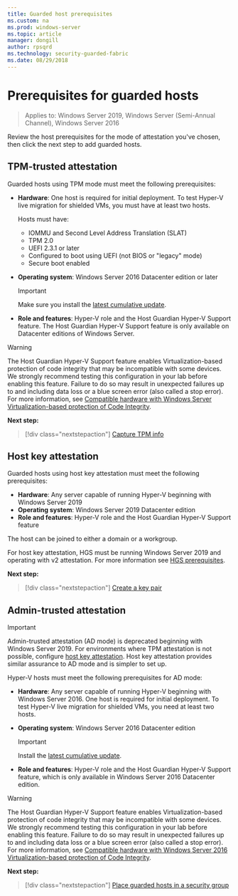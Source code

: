 ```yaml
---
title: Guarded host prerequisites
ms.custom: na
ms.prod: windows-server
ms.topic: article
manager: dongill
author: rpsqrd
ms.technology: security-guarded-fabric
ms.date: 08/29/2018
---
```


# Prerequisites for guarded hosts

>Applies to: Windows Server 2019, Windows Server (Semi-Annual Channel), Windows Server 2016

Review the host prerequisites for the mode of attestation you've chosen, then click the next step to add guarded hosts.

## TPM-trusted attestation

Guarded hosts using TPM mode must meet the following prerequisites:

-   **Hardware**: One host is required for initial deployment. To test Hyper-V live migration for shielded VMs, you must have at least two hosts.

    Hosts must have:
    
    - IOMMU and Second Level Address Translation (SLAT)
    - TPM 2.0
    - UEFI 2.3.1 or later
    - Configured to boot using UEFI (not BIOS or "legacy" mode)
    - Secure boot enabled
        
-   **Operating system**: Windows Server 2016 Datacenter edition or later

    > [!IMPORTANT]
    > Make sure you install the [latest cumulative update](https://support.microsoft.com/help/4000825/windows-10-and-windows-server-2016-update-history).  

-   **Role and features**: Hyper-V role and the Host Guardian Hyper-V Support feature. The Host Guardian Hyper-V Support feature is only available on Datacenter editions of Windows Server. 

> [!WARNING]
> The Host Guardian Hyper-V Support feature enables Virtualization-based protection of code integrity that may be incompatible with some devices. 
> We strongly recommend testing this configuration in your lab before enabling this feature. 
> Failure to do so may result in unexpected failures up to and including data loss or a blue screen error (also called a stop error). 
> For more information, see [Compatible hardware with Windows Server Virtualization-based protection of Code Integrity](guarded-fabric-compatible-hardware-with-virtualization-based-protection-of-code-integrity.md).

**Next step:** 
> [!div class="nextstepaction"]
> [Capture TPM info](guarded-fabric-tpm-trusted-attestation-capturing-hardware.md)

## Host key attestation

Guarded hosts using host key attestation must meet the following prerequisites:

- **Hardware**: Any server capable of running Hyper-V beginning with Windows Server 2019
- **Operating system**: Windows Server 2019 Datacenter edition
- **Role and features**: Hyper-V role and the Host Guardian Hyper-V Support feature 

The host can be joined to either a domain or a workgroup. 

For host key attestation, HGS must be running Windows Server 2019 and operating with v2 attestation. For more information see [HGS prerequisites](guarded-fabric-prepare-for-hgs.md#prerequisites). 

**Next step:** 
> [!div class="nextstepaction"]
> [Create a key pair](guarded-fabric-create-host-key.md)

## Admin-trusted attestation

>[!IMPORTANT]
>Admin-trusted attestation (AD mode) is deprecated beginning with Windows Server 2019. For environments where TPM attestation is not possible, configure [host key attestation](#host-key-attestation). Host key attestation provides similar assurance to AD mode and is simpler to set up. 

Hyper-V hosts must meet the following prerequisites for AD mode:

-   **Hardware**: Any server capable of running Hyper-V beginning with Windows Server 2016. One host is required for initial deployment. To test Hyper-V live migration for shielded VMs, you need at least two hosts.

-   **Operating system**: Windows Server 2016 Datacenter edition

    > [!IMPORTANT]
    > Install the [latest cumulative update](https://support.microsoft.com/help/4000825/windows-10-and-windows-server-2016-update-history).

-   **Role and features**: Hyper-V role and the Host Guardian Hyper-V Support feature, which is only available in Windows Server 2016 Datacenter edition. 

> [!WARNING]
> The Host Guardian Hyper-V Support feature enables Virtualization-based protection of code integrity that may be incompatible with some devices. 
> We strongly recommend testing this configuration in your lab before enabling this feature. 
> Failure to do so may result in unexpected failures up to and including data loss or a blue screen error (also called a stop error). 
> For more information, see [Compatible hardware with Windows Server 2016 Virtualization-based protection of Code Integrity](guarded-fabric-compatible-hardware-with-virtualization-based-protection-of-code-integrity.md).

**Next step:** 
> [!div class="nextstepaction"]
> [Place guarded hosts in a security group](guarded-fabric-admin-trusted-attestation-creating-a-security-group.md)
